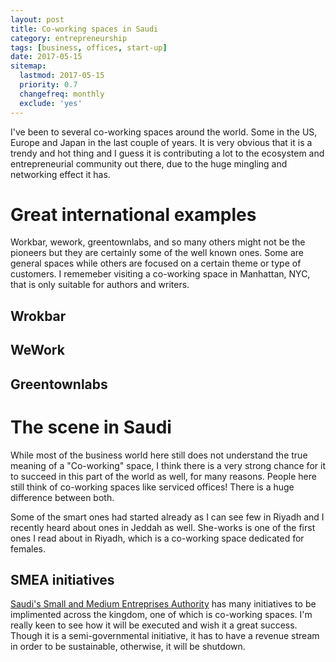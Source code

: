 ```yaml
---
layout: post
title: Co-working spaces in Saudi
category: entrepreneurship
tags: [business, offices, start-up]
date: 2017-05-15
sitemap:
  lastmod: 2017-05-15
  priority: 0.7
  changefreq: monthly
  exclude: 'yes'
---
```

 
I've been to several co-working spaces around the world. Some in the US, Europe and Japan in the last couple of years. It is very obvious that it is a trendy and hot thing and I guess it is contributing a lot to the ecosystem and entrepreneurial community out there, due to the huge mingling and networking effect it has.

# Great international examples

Workbar, wework, greentownlabs, and so many others might not be the pioneers but they are certainly some of the well known ones. Some are general spaces while others are focused on a certain theme or type of customers. I rememeber visiting a co-working space in Manhattan, NYC, that is only suitable for authors and writers.

## Wrokbar

## WeWork

## Greentownlabs

# The scene in Saudi

While most of the business world here still does not understand the true meaning of a "Co-working" space, I think there is a very strong chance for it to succeed in this part of the world as well, for many reasons. People here still think of co-working spaces like serviced offices! There is a huge difference between both.


Some of the smart ones had started already as I can see few in Riyadh and I recently heard about ones in Jeddah as well. She-works is one of the first ones I read about in Riyadh, which is a co-working space dedicated for females.

## SMEA initiatives

[Saudi's Small and Medium Entreprises Authority]() has many initiatives to be implimented across the kingdom, one of which is co-working spaces. I'm really keen to see how it will be executed and wish it a great success. Though it is a semi-governmental initiative, it has to have a revenue stream in order to be sustainable, otherwise, it will be shutdown.

